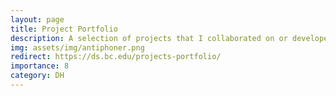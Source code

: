 ```yaml
---
layout: page
title: Project Portfolio
description: A selection of projects that I collaborated on or developed while at Boston College, including "Séamus Connolly Collection of Irish Music," "Morales Mass Book," "John La Farge, Stained Glass in New England," "Jesuit Online Bibliography," "Burns Antiphoner," and "The Becker Collection - Drawings of the American Civil War Era."  
img: assets/img/antiphoner.png
redirect: https://ds.bc.edu/projects-portfolio/
importance: 8
category: DH
---
```

